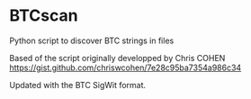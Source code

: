# BTCscan
Python script to discover BTC strings in files

Based of the script originally developped by Chris COHEN 
https://gist.github.com/chriswcohen/7e28c95ba7354a986c34

Updated with the BTC SigWit format.
